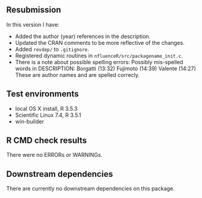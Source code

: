 ## Resubmission
In this version I have:
* Added the author (year) <doi> references in the description. 
* Updated the CRAN comments to be more reflective of the changes.
* Added `revdep/` to `.gitignore`.
* Registered dynamic routines in `nfluenceR/src/packagename_init.c`.
* There is a note about possible spelling errors:
Possibly mis-spelled words in DESCRIPTION:
  Borgatti (13:32)
  Fujimoto (14:39)
  Valente (14:27)
These are author names and are spelled correcly.  
  
## Test environments
* local OS X install, R 3.5.3
* Scientific Linux 7.4, R 3.5.1
* win-builder

## R CMD check results
There were no ERRORs or WARNINGs.  

## Downstream dependencies
There are currently no downstream dependencies on this package.

